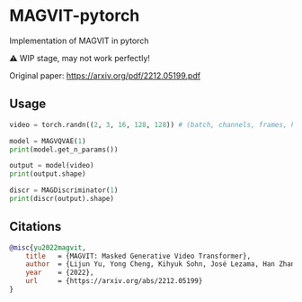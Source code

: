 # MAGVIT-pytorch
Implementation of MAGVIT in pytorch

⚠️ WIP stage, may not work perfectly!

Original paper: https://arxiv.org/pdf/2212.05199.pdf

## Usage

```python
video = torch.randn((2, 3, 16, 128, 128)) # (batch, channels, frames, height, width)

model = MAGVQVAE(1)
print(model.get_n_params())

output = model(video)
print(output.shape)

discr = MAGDiscriminator(1)
print(discr(output).shape)
```

## Citations

```bibtex
@misc{yu2022magvit,
    title   = {MAGVIT: Masked Generative Video Transformer},
    author  = {Lijun Yu, Yong Cheng, Kihyuk Sohn, José Lezama, Han Zhang, Huiwen Chang, Alexander G. Hauptmann, Ming-Hsuan Yang, Yuan Hao, Irfan Essa, Lu Jiang},
    year    = {2022},
    url     = {https://arxiv.org/abs/2212.05199}
}
```
